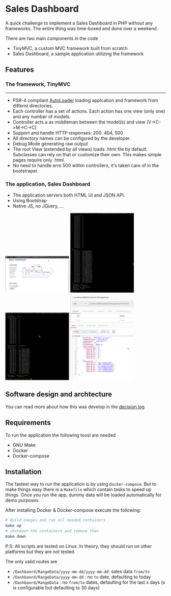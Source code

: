 # Sales Dashboard

A quick challenge to implement a Sales Dashboard in PHP without any frameworks. The entire thing was time-boxed and done over a weekend.

There are two main components in the code

- TinyMVC, a custom MVC framework built from scratch
- Sales Dashboard, a sample application utilizing the framework

## Features

### The framework, TinyMVC

---

- PSR-4 compliant [AutoLoader](./src/TinyMVC/PSR4AutoLoader.php) loading applcation and framework from differnt directories.
- Each controller has a set of actions. Each action has one view (only one) and any number of models.
- Controller acts a as middleman between the model(s) and view (V->C->M->C->C)
- Support and handle HTTP responses: 200. 404, 500
- All directory names can be configured by the developer.
- Debug Mode generating raw output
- The root View (extended by all views) loads .html file by default. Subclasses can rely on that or customize their own. This makes simple pages require only .html.
- No need to handle erro 500 within controllers, it's taken care of in the bootstraper.

### The application, Sales Dashboard

- The application servers both HTML UI and JSON API.
- Using Bootstrap
- Native JS, no JQuery, ...

[![UI screenshot](./docs/ui-thumb.png)](./docs/ui.png)
[![curl screenshot 1](./docs/range1-thumb.png)](./docs/range1.png)
[![curl screenshot 2](./docs/range2-thumb.png)](./docs/range2.png)
[![postman screenshot](./docs/postman-thumb.png)](./docs/postman.p)

## Software design and archtecture

You can read more about how this was develop in the [decision log](docs/decision-log.md)

## Requirements

To run the application the following toosl are needed

- GNU Make
- Docker
- Docker-compose

## Installation

The fastest way to run the application is by using `Docker-compose`. But to make things easy there is a `Makefile` which contain tasks to speed up things. Once you run the app, dummy data will be loaded automatically for demo purposes

After installing Docker & Docker-compose execute the following:

```bash
# Build images and run all needed containers
make up
# shutdown the containers and remove then
make down
```

P.S: All scripts are tested on Linux. In theory, they should run on other platforms but they are not tested.

The only valid routes are

- `/Dashbaord/RangeData/yyyy-mm-dd/yyyy-mm-dd`: sales data `from/to`
- `/Dashbaord/RangeData/yyyy-mm-dd` : no `to` date, defaulting to today
- `/Dashbaord/RangeData` : no `from/to` dates, defaulting for the last x days (x is configurable but defaulting to 30 days)
